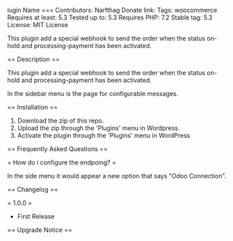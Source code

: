 lugin Name ===
Contributors: Narfthag
Donate link:
Tags: woocommerce
Requires at least: 5.3
Tested up to: 5.3
Requires PHP: 7.2
Stable tag: 5.3
License: MIT License


This plugin add a special webhook to send the order when the status on-hold and processing-payment has been activated.


== Description ==

This plugin add a special webhook to send the order when the status on-hold and processing-payment has been activated.

In the sidebar menu is the page for configurable messages.


== Installation ==

1. Download the zip of this repo.
1. Upload the zip through the 'Plugins' menu in Wordpress.
1. Activate the plugin through the 'Plugins' menu in WordPress

== Frequently Asked Questions ==

= How do i configure the endpoing? =

In the side menu it would appear a new option that says "Odoo Connection".

== Changelog ==

= 1.0.0 =

* First Release

== Upgrade Notice ==
